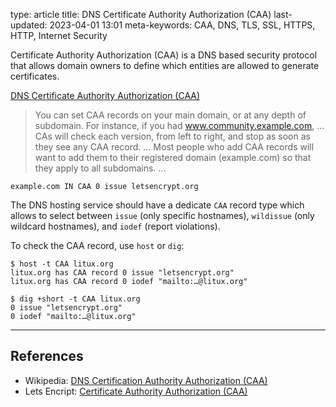 type: article
title: DNS Certificate Authority Authorization (CAA)
last-updated: 2023-04-01 13:01
meta-keywords: CAA, DNS, TLS, SSL, HTTPS, HTTP, Internet Security

Certificate Authority Authorization (CAA) is a DNS based security protocol that allows domain owners to define which entities are allowed to generate certificates.

[DNS Certificate Authority Authorization (CAA)](https://letsencrypt.org/docs/caa/)
> You can set CAA records on your main domain, or at any depth of subdomain. For instance, if you had www.community.example.com, … CAs will check each version, from left to right, and stop as soon as they see any CAA record. … Most people who add CAA records will want to add them to their registered domain (example.com) so that they apply to all subdomains. …

```
example.com IN CAA 0 issue letsencrypt.org
```

The DNS hosting service should have a dedicate `CAA` record type which allows to select between `issue` (only specific hostnames), `wildissue` (only wildcard hostnames), and `iodef` (report violations).

To check the CAA record, use `host` or `dig`:
```
$ host -t CAA litux.org
litux.org has CAA record 0 issue "letsencrypt.org"
litux.org has CAA record 0 iodef "mailto:…@litux.org"

$ dig +short -t CAA litux.org
0 issue "letsencrypt.org"
0 iodef "mailto:…@litux.org"
```

---
## References
* Wikipedia: [DNS Certification Authority Authorization (CAA)](https://en.wikipedia.org/wiki/DNS_Certification_Authority_Authorization)
* Lets Encript: [Certificate Authority Authorization (CAA)](https://letsencrypt.org/docs/caa/)

